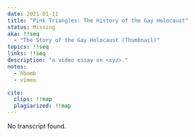 ```yaml
---
date: 2021-01-11
title: "Pink Triangles: The History of the Gay Holocaust"
status: Missing
aka: !!seq
  - "The Story of the Gay Holocaust (Thumbnail)"
topics: !!seq
links: !!seq
description: "a video essay on <xyz>."
notes: 
  - hbomb
  - vimeo

cite:
  clips: !!map
  plagiarized: !!map
---
```

No transcript found.
